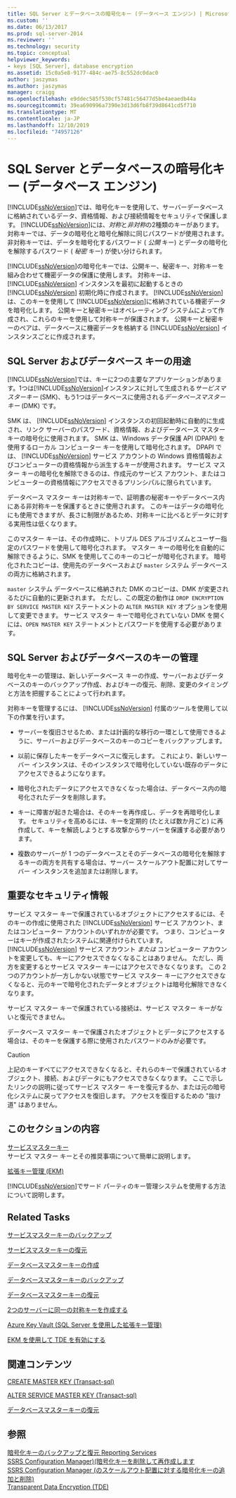 ```yaml
---
title: SQL Server とデータベースの暗号化キー (データベース エンジン) | Microsoft Docs
ms.custom: ''
ms.date: 06/13/2017
ms.prod: sql-server-2014
ms.reviewer: ''
ms.technology: security
ms.topic: conceptual
helpviewer_keywords:
- keys [SQL Server], database encryption
ms.assetid: 15c0a5e8-9177-484c-ae75-8c552dc0dac0
author: jaszymas
ms.author: jaszymas
manager: craigg
ms.openlocfilehash: e9ddec585f530cf57481c56477d5be4aeaedb44a
ms.sourcegitcommit: 39ea690996a7390e3d13d6fb8f39d8641cd5f710
ms.translationtype: MT
ms.contentlocale: ja-JP
ms.lasthandoff: 12/10/2019
ms.locfileid: "74957126"
---
```

# <a name="sql-server-and-database-encryption-keys-database-engine"></a>SQL Server とデータベースの暗号化キー (データベース エンジン)
  [!INCLUDE[ssNoVersion](../../../includes/ssnoversion-md.md)]では、暗号化キーを使用して、サーバーデータベースに格納されているデータ、資格情報、および接続情報をセキュリティで保護します。 [!INCLUDE[ssNoVersion](../../../includes/ssnoversion-md.md)]には、*対称*と*非対称*の2種類のキーがあります。 対称キーでは、データの暗号化と暗号化解除に同じパスワードが使用されます。 非対称キーでは、データを暗号化するパスワード ( *公開* キー) とデータの暗号化を解除するパスワード ( *秘密* キー) が使い分けられます。  
  
 
  [!INCLUDE[ssNoVersion](../../../includes/ssnoversion-md.md)]の暗号化キーでは、公開キー、秘密キー、対称キーを組み合わせて機密データの保護に使用します。 対称キーは、 [!INCLUDE[ssNoVersion](../../../includes/ssnoversion-md.md)] インスタンスを最初に起動するときの [!INCLUDE[ssNoVersion](../../../includes/ssnoversion-md.md)] 初期化時に作成されます。 
  [!INCLUDE[ssNoVersion](../../../includes/ssnoversion-md.md)] は、このキーを使用して [!INCLUDE[ssNoVersion](../../../includes/ssnoversion-md.md)]に格納されている機密データを暗号化します。 公開キーと秘密キーはオペレーティング システムによって作成され、これらのキーを使用して対称キーが保護されます。 公開キーと秘密キーのペアは、データベースに機密データを格納する [!INCLUDE[ssNoVersion](../../../includes/ssnoversion-md.md)] インスタンスごとに作成されます。  
  
## <a name="applications-for-sql-server-and-database-keys"></a>SQL Server およびデータベース キーの用途  
 [!INCLUDE[ssNoVersion](../../../includes/ssnoversion-md.md)]では、キーに2つの主要なアプリケーションがあります。1つは[!INCLUDE[ssNoVersion](../../../includes/ssnoversion-md.md)]インスタンスに対して生成される*サービスマスターキー* (SMK)、もう1つはデータベースに使用される*データベースマスターキー* (DMK) です。  
  
 SMK は、 [!INCLUDE[ssNoVersion](../../../includes/ssnoversion-md.md)] インスタンスの初回起動時に自動的に生成され、リンク サーバーのパスワード、資格情報、およびデータベース マスター キーの暗号化に使用されます。 SMK は、Windows データ保護 API (DPAPI) を使用するローカル コンピューター キーを使用して暗号化されます。 DPAPI では、 [!INCLUDE[ssNoVersion](../../../includes/ssnoversion-md.md)] サービス アカウントの Windows 資格情報およびコンピューターの資格情報から派生するキーが使用されます。 サービス マスター キーの暗号化を解除できるのは、作成元のサービス アカウント、またはコンピューターの資格情報にアクセスできるプリンシパルに限られています。  
  
 データベース マスター キーは対称キーで、証明書の秘密キーやデータベース内にある非対称キーを保護するときに使用されます。 このキーはデータの暗号化にも使用できますが、長さに制限があるため、対称キーに比べるとデータに対する実用性は低くなります。  
  
 このマスター キーは、その作成時に、トリプル DES アルゴリズムとユーザー指定のパスワードを使用して暗号化されます。 マスター キーの暗号化を自動的に解除できるように、SMK を使用してこのキーのコピーが暗号化されます。 暗号化されたコピーは、使用先のデータベースおよび `master` システム データベースの両方に格納されます。  
  
 
  `master` システム データベースに格納された DMK のコピーは、DMK が変更されるたびに自動的に更新されます。 ただし、この既定の動作は `DROP ENCRYPTION BY SERVICE MASTER KEY` ステートメントの `ALTER MASTER KEY` オプションを使用して変更できます。 サービス マスター キーで暗号化されていない DMK を開くには、`OPEN MASTER KEY` ステートメントとパスワードを使用する必要があります。  
  
## <a name="managing-sql-server-and-database-keys"></a>SQL Server およびデータベースのキーの管理  
 暗号化キーの管理は、新しいデータベース キーの作成、サーバーおよびデータベースのキーのバックアップ作成、およびキーの復元、削除、変更のタイミングと方法を把握することによって行われます。  
  
 対称キーを管理するには、 [!INCLUDE[ssNoVersion](../../../includes/ssnoversion-md.md)] 付属のツールを使用して以下の作業を行います。  
  
-   サーバーを復旧させるため、または計画的な移行の一環として使用できるように、サーバーおよびデータベースのキーのコピーをバックアップします。  
  
-   以前に保存したキーをデータベースに復元します。 これにより、新しいサーバー インスタンスは、そのインスタンスで暗号化していない既存のデータにアクセスできるようになります。  
  
-   暗号化されたデータにアクセスできなくなった場合は、データベース内の暗号化されたデータを削除します。  
  
-   キーに障害が起きた場合は、そのキーを再作成し、データを再暗号化します。 セキュリティを高めるには、キーを定期的 (たとえば数か月ごと) に再作成して、キーを解読しようとする攻撃からサーバーを保護する必要があります。  
  
-   複数のサーバーが 1 つのデータベースとそのデータベースの暗号化を解除するキーの両方を共有する場合は、サーバー スケールアウト配置に対してサーバー インスタンスを追加または削除します。  
  
## <a name="important-security-information"></a>重要なセキュリティ情報  
 サービス マスター キーで保護されているオブジェクトにアクセスするには、そのキーの作成に使用された [!INCLUDE[ssNoVersion](../../../includes/ssnoversion-md.md)] サービス アカウント、またはコンピューター アカウントのいずれかが必要です。 つまり、コンピューターはキーが作成されたシステムに関連付けられています。 
  [!INCLUDE[ssNoVersion](../../../includes/ssnoversion-md.md)] サービス アカウント *または* コンピューター アカウントを変更しても、キーにアクセスできなくなることはありません。 ただし、両方を変更するとサービス マスター キーにはアクセスできなくなります。 この 2 つのアカウントが一方しかない状態でサービス マスター キーにアクセスできなくなると、元のキーで暗号化されたデータとオブジェクトは暗号化解除できなくなります。  
  
 サービス マスター キーで保護されている接続は、サービス マスター キーがないと復元できません。  
  
 データベース マスター キーで保護されたオブジェクトとデータにアクセスする場合は、そのキーを保護する際に使用されたパスワードのみが必要です。  
  
> [!CAUTION]  
>  上記のキーすべてにアクセスできなくなると、それらのキーで保護されているオブジェクト、接続、およびデータにもアクセスできなくなります。 ここで示したリンクの説明に従ってサービス マスター キーを復元するか、または元の暗号化システムに戻ってアクセスを復旧します。 アクセスを復旧するための "抜け道" はありません。  
  
## <a name="in-this-section"></a>このセクションの内容  
 [サービスマスターキー](service-master-key.md)  
 サービス マスター キーとその推奨事項について簡単に説明します。  
  
 [拡張キー管理 &#40;EKM&#41;](extensible-key-management-ekm.md)  
 
  [!INCLUDE[ssNoVersion](../../../includes/ssnoversion-md.md)]でサード パーティのキー管理システムを使用する方法について説明します。  
  
## <a name="related-tasks"></a>Related Tasks  
 [サービスマスターキーのバックアップ](back-up-the-service-master-key.md)  
  
 [サービスマスターキーの復元](restore-the-service-master-key.md)  
  
 [データベースマスターキーの作成](create-a-database-master-key.md)  
  
 [データベースマスターキーのバックアップ](back-up-a-database-master-key.md)  
  
 [データベースマスターキーの復元](restore-a-database-master-key.md)  
  
 [2つのサーバーに同一の対称キーを作成する](create-identical-symmetric-keys-on-two-servers.md)  
  
 [Azure Key Vault &#40;SQL Server を使用した拡張キー管理&#41;](extensible-key-management-using-azure-key-vault-sql-server.md)  
  
 [EKM を使用して TDE を有効にする](enable-tde-on-sql-server-using-ekm.md)  
  
## <a name="related-content"></a>関連コンテンツ  
 [CREATE MASTER KEY &#40;Transact-sql&#41;](/sql/t-sql/statements/create-master-key-transact-sql)  
  
 [ALTER SERVICE MASTER KEY &#40;Transact-sql&#41;](/sql/t-sql/statements/alter-service-master-key-transact-sql)  
  
 [データベースマスターキーの復元](restore-a-database-master-key.md)  
  
## <a name="see-also"></a>参照  
 [暗号化キーのバックアップと復元 Reporting Services](../../../reporting-services/install-windows/ssrs-encryption-keys-back-up-and-restore-encryption-keys.md)   
 [SSRS Configuration Manager&#41;&#40;暗号化キーを削除して再作成します](../../../reporting-services/install-windows/ssrs-encryption-keys-delete-and-re-create-encryption-keys.md)   
 [SSRS Configuration Manager &#40;のスケールアウト配置に対する暗号化キーの追加と削除&#41;](../../../reporting-services/install-windows/add-and-remove-encryption-keys-for-scale-out-deployment.md)   
 [Transparent Data Encryption &#40;TDE&#41;](transparent-data-encryption.md)  
  
  
